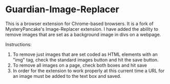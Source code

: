 # Guardian-Image-Replacer

This is a browser extension for Chrome-based browsers. It is a fork of MysteryPancake's Image-Replacer extension. 
I have added the ability to remove images that are set as a background image in divs on a webpage.

Instructions: 
1. To remove just images that are set coded as HTML elements with an "img" tag, check the standard images button and hit the save button.
2. To remove all images on a page, check both boxes and hit save
3. In order for the extension to work properly at this current time a URL for an image must be added to the text box and saved.
